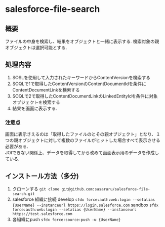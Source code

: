 # salesforce-file-search

## 概要
ファイルの中身を検索し、結果をオブジェクトと一緒に表示する.
検索対象の親オブジェクトは選択可能とする.

## 処理内容
1. SOSLを使用して入力されたキーワードからContentVersionを検索する
2. SOQLで1で取得したContentVersionのContentDocumentIdを条件にContentDocumentLinkを検索する
3. SOQLで2で取得したContentDocumentLinkのLinkedEntityIdを条件に対象オブジェクトを検索する
4. 結果を画面に表示する.

### 注意点
画面に表示さえるのは「取得したファイルのとその親オブジェクト」となり、１つの親オブジェクトに対して複数のファイルがヒットした場合すべて表示させる必要がある.  
JOIできない関係上、データを取得してから改めて画面表示用のデータを作成している.

## インストール方法（多分)
1. クローンする
 `git clone git@github.com:sasaruru/salesforce-file-search.git`
2. salesforce 組織に接続
 develop
 `sfdx force:auth:web:login --setalias {UserName} --instanceurl https://login.salesforce.com` 
 sandbox
 `sfdx force:auth:web:login --setalias {UserName} --instanceurl https://test.salesforce.com` 
3. 各組織にpush
 `sfdx force:source:push -u {UserName}`
